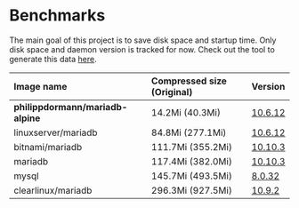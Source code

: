 # Benchmarks

The main goal of this project is to save disk space and startup time.
Only disk space and daemon version is tracked for now. Check out the tool to generate this data [here][1].

| Image name                     | Compressed size (Original) | Version                                                                                                  |
| :----------------------------- | :------------------------- | :------------------------------------------------------------------------------------------------------- |
| **philippdormann/mariadb-alpine** | 14.2Mi (40.3Mi)            | [10.6.12](https://hub.docker.com/layers/philippdormann/mariadb-alpine/latest/images/latest?context=explore) |
| linuxserver/mariadb            | 84.8Mi (277.1Mi)           | [10.6.12](https://hub.docker.com/layers/linuxserver/mariadb/latest/images/latest?context=explore)        |
| bitnami/mariadb                | 111.7Mi (355.2Mi)          | [10.10.3](https://hub.docker.com/layers/bitnami/mariadb/latest/images/latest?context=explore)            |
| mariadb                        | 117.4Mi (382.0Mi)          | [10.10.3](https://hub.docker.com/layers/library/mariadb/latest/images/latest?context=explore)            |
| mysql                          | 145.7Mi (493.5Mi)          | [8.0.32](https://hub.docker.com/layers/library/mysql/latest/images/latest?context=explore)               |
| clearlinux/mariadb             | 296.3Mi (927.5Mi)          | [10.9.2](https://hub.docker.com/layers/clearlinux/mariadb/latest/images/latest?context=explore)          |

[1]: ../sh/generate-benchmark.sh
